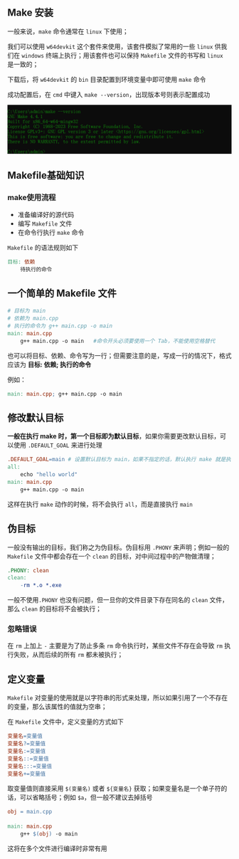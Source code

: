 ## Make 安装

一般来说，`make` 命令通常在 `linux` 下使用；

我们可以使用 `w64devkit` 这个套件来使用，该套件模拟了常用的一些 `linux` 供我们在 `windows` 终端上执行；用该套件也可以保持 `Makefile` 文件的书写和 `linux `是一致的；



 下载后，将 `w64devkit`  的 `bin` 目录配置到环境变量中即可使用 `make` 命令

成功配置后，在 `cmd` 中键入 `make --version`，出现版本号则表示配置成功


![image-20250123112938522](images/image-20250123112938522.png)

## Makefile基础知识
### make使用流程
- 准备编译好的源代码
- 编写 `Makefile` 文件
- 在命令行执行 `make` 命令

`Makefile` 的语法规则如下
```makefile
目标: 依赖
    待执行的命令
```

## 一个简单的 Makefile 文件
```makefile
# 目标为 main
# 依赖为 main.cpp
# 执行的命令为 g++ main.cpp -o main 
main: main.cpp
	g++ main.cpp -o main   #命令开头必须要使用一个 Tab，不能使用空格替代
```

也可以将目标、依赖、命令写为一行；但需要注意的是，写成一行的情况下，格式应该为 **目标: 依赖;  执行的命令**

例如：
```makefile
main: main.cpp; g++ main.cpp -o main
```

## 修改默认目标
**一般在执行 make 时，第一个目标即为默认目标**，如果你需要更改默认目标，可以使用 `.DEFAULT_GOAL` 来进行处理

```makefile
.DEFAULT_GOAL=main # 设置默认目标为 main，如果不指定的话，默认执行 make 就是执行了 all 这个目标
all: 
	echo "hello world"
main: main.cpp
	g++ main.cpp -o main
```

这样在执行 `make` 动作的时候，将不会执行 `all`，而是直接执行 `main`

## 伪目标

一般没有输出的目标，我们称之为伪目标。伪目标用 `.PHONY` 来声明；例如一般的 `Makefile` 文件中都会存在一个 `clean` 的目标，对中间过程中的产物做清理；

```makefile
.PHONY: clean
clean:
	-rm *.o *.exe
```

一般不使用`.PHONY` 也没有问题，但一旦你的文件目录下存在同名的 `clean` 文件，那么 `clean` 的目标将不会被执行；

### 忽略错误

在 `rm` 上加上 `-` 主要是为了防止多条 `rm` 命令执行时，某些文件不存在会导致 `rm` 执行失败，从而后续的所有 `rm` 都未被执行；

## 定义变量
`Makefile` 对变量的使用就是以字符串的形式来处理，所以如果引用了一个不存在的变量，那么该属性的值就为空串；

在 `Makefile` 文件中，定义变量的方式如下

```makefile
变量名=变量值
变量名?=变量值
变量名:=变量值
变量名::=变量值
变量名:::=变量值
变量名+=变量值
```

取变量值则直接采用 `$(变量名)` 或者 `${变量名}` 获取；如果变量名是一个单子符的话，可以省略括号；例如 `$a`，但一般不建议去掉括号

```makefile
obj = main.cpp

main: main.cpp
	g++ $(obj) -o main

```

这将在多个文件进行编译时非常有用